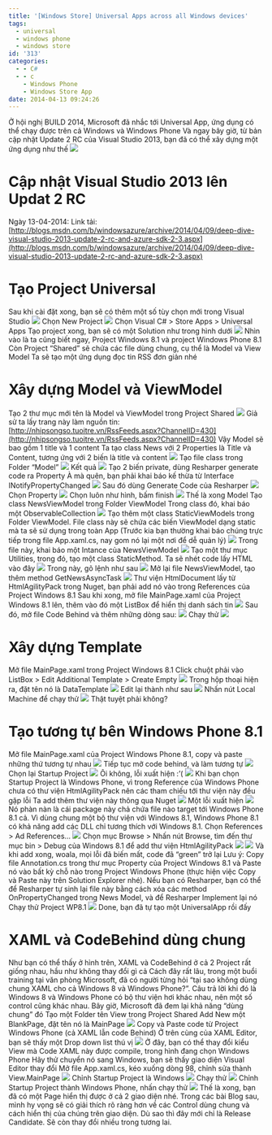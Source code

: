 ```yaml
---
title: '[Windows Store] Universal Apps across all Windows devices'
tags:
  - universal
  - windows phone
  - windows store
id: '313'
categories:
  - - C#
  - - c
    - Windows Phone
    - Windows Store App
date: 2014-04-13 09:24:26
---
```


Ở hội nghị BUILD 2014, Microsoft đã nhắc tới Universal App, ứng dụng có thể chạy được trên cả Windows và Windows Phone Và ngay bây giờ, từ bản cập nhật Update 2 RC của Visual Studio 2013, bạn đã có thể xây dựng một ứng dụng như thế ![](http://farm8.staticflickr.com/7132/13789811995_025cfbd0bc_o.png)

# Cập nhật Visual Studio 2013 lên Updat 2 RC

Ngày 13-04-2014: Link tải: [http://blogs.msdn.com/b/windowsazure/archive/2014/04/09/deep-dive-visual-studio-2013-update-2-rc-and-azure-sdk-2-3.aspx](http://blogs.msdn.com/b/windowsazure/archive/2014/04/09/deep-dive-visual-studio-2013-update-2-rc-and-azure-sdk-2-3.aspx)

# Tạo Project Universal

Sau khi cài đặt xong, bạn sẽ có thêm một số tùy chọn mới trong Visual Studio ![](http://farm8.staticflickr.com/7212/13789855595_5d445495c2_o.png) Chọn New Project ![](http://farm4.staticflickr.com/3808/13790231944_a53d45556f_o.png) Chọn Visual C# > Store Apps > Universal Apps Tạo project xong, bạn sẽ có một Solution như trong hình dưới ![](http://farm8.staticflickr.com/7447/13789942533_67c31f57db_o.png) Nhìn vào là ta cũng biết ngay, Project Windows 8.1 và project Windows Phone 8.1 Còn Project “Shared” sẽ chứa các file dùng chung, cụ thể là Model và View Model Ta sẽ tạo một ứng dụng đọc tin RSS đơn giản nhé

# Xây dựng Model và ViewModel

Tạo 2 thư mục mới tên là Model và ViewModel trong Project Shared ![](http://farm8.staticflickr.com/7414/13790305334_ae2e50f650_o.png) Giả sử ta lấy trang này làm nguồn tin: [http://nhipsongso.tuoitre.vn/RssFeeds.aspx?ChannelID=430](http://nhipsongso.tuoitre.vn/RssFeeds.aspx?ChannelID=430) Vậy Model sẽ bao gồm 1 title và 1 content Ta tạo class News với 2 Properties là Title và Content, tương ứng với 2 biến là title và content ![](http://farm8.staticflickr.com/7387/13790346144_0eda252f4e_o.png) Tạo file class trong Folder “Model” ![](http://farm8.staticflickr.com/7117/13790357494_ca7a9589b9_o.png) Kết quả ![](http://farm8.staticflickr.com/7261/13790057603_73d1eb4d5e_o.png) Tạo 2 biến private, dùng Resharper generate code ra Property À mà quên, bạn phải khai báo kế thừa từ Interface INotifyPropertyChanged ![](http://farm4.staticflickr.com/3820/13790402894_fb134c2ecc_o.png) Sau đó dùng Generate Code của Resharper ![](http://farm3.staticflickr.com/2934/13790084775_4662772e1a_o.png) Chọn Property ![](http://farm8.staticflickr.com/7427/13790093875_eb1cc4a58d_o.png) Chọn luôn như hình, bấm finish ![](http://farm8.staticflickr.com/7437/13790126693_3277529e49_o.png) Thế là xong Model Tạo class NewsViewModel trong Folder ViewModel Trong class đó, khai báo một ObservableCollection ![](http://farm8.staticflickr.com/7440/13816583833_af8e4ff21f_o.png) Tạo thêm một class StaticViewModels trong Folder ViewModel. File class này sẽ chứa các biến ViewModel dạng static mà ta sẽ sử dụng trong toàn App (Trước kia bạn thường khai báo chúng trực tiếp trong file App.xaml.cs, nay gom nó lại một nơi để dễ quản lý) ![](http://farm4.staticflickr.com/3811/13816896774_7eda94c0fd_o.png) Trong file này, khai báo một Intance của NewsViewModel ![](http://farm8.staticflickr.com/7349/13817716275_cd906cb30a_o.png) Tạo một thư mục Utilities, trong đó, tạo một class StaticMethod. Ta sẽ nhét code lấy HTML vào đây ![](http://farm8.staticflickr.com/7066/13816648423_80664aab92_o.png) Trong này, gõ lệnh như sau ![](http://farm4.staticflickr.com/3718/13816652445_57b587715d_o.png) Mở lại file NewsViewModel, tạo thêm method GetNewsAsyncTask ![](http://farm8.staticflickr.com/7090/13818091324_6f9567c7ce_o.png) Thư viện HtmlDocument lấy từ HtmlAgilityPack trong Nuget, bạn phải add nó vào trong References của Project Windows 8.1 Sau khi xong, mở file MainPage.xaml của Project Windows 8.1 lên, thêm vào đó một ListBox để hiển thị danh sách tin ![](http://farm8.staticflickr.com/7396/13818053024_8a8f63e046_o.png) Sau đó, mở file Code Behind và thêm những dòng sau: ![](http://farm6.staticflickr.com/5095/13818062924_84818d20d1_o.png) Chạy thử ![](http://farm8.staticflickr.com/7371/13817751965_3b549082de_o.png)

# Xây dựng Template

Mở file MainPage.xaml trong Project Windows 8.1 Click chuột phải vào ListBox > Edit Additional Template > Create Empty ![](http://farm4.staticflickr.com/3794/13818117864_1bac953a3c_o.png) Trong hộp thoại hiện ra, đặt tên nó là DataTemplate ![](http://farm8.staticflickr.com/7308/13818173834_c9983506b6_o.png) Edit lại thành như sau ![](http://farm3.staticflickr.com/2903/13817868373_46fdd7e116_o.png) Nhấn nút Local Machine để chạy thử ![](http://farm3.staticflickr.com/2844/13817864265_226b8940eb_o.png) Thật tuyệt phải không?

# Tạo tương tự bên Windows Phone 8.1

Mở file MainPage.xaml của Project Windows Phone 8.1, copy và paste những thứ tương tự nhau ![](http://farm8.staticflickr.com/7457/13818218074_cfcbe1015f_o.png) Tiếp tục mở code behind, và làm tương tự ![](http://farm4.staticflickr.com/3802/13818261174_95d475e43e_o.png) Chọn lại Startup Project ![](http://farm8.staticflickr.com/7433/13817947335_83e0d03ede_o.png) Ôi không, lỗi xuất hiện :’( ![](http://farm4.staticflickr.com/3809/13818652393_97c16b491e_o.png) Khi bạn chọn Startup Project là Windows Phone, vì trong Reference của Windows Phone chưa có thư viện HtmlAgilityPack nên các tham chiếu tới thư viện này đều gặp lỗi Ta add thêm thư viện này thông qua Nuget ![](http://farm4.staticflickr.com/3732/13818649855_10b7a8e826_o.png) Một lỗi xuất hiện ![](http://farm4.staticflickr.com/3786/13818700683_7345a9aa07_o.png) Nó phàn nàn là cái package này chả chứa file nào target tới Windows Phone 8.1 cả. Vì dùng chung một bộ thư viện với Windows 8.1, Windows Phone 8.1 có khả năng add các DLL chỉ tương thích với Windows 8.1. Chọn References > Ad References… ![](http://farm4.staticflickr.com/3793/13818743355_40d8d045a1_o.png) Chọn mục Browse > Nhấn nút Browse, tìm đến thư mục bin > Debug của Windows 8.1 để add thư viện HtmlAgilityPack ![](http://farm8.staticflickr.com/7361/13819126364_02dda6cce9_o.png) ![](http://farm4.staticflickr.com/3763/13819120204_1aa2d2caff_o.png) Và khi add xong, woala, mọi lỗi đã biến mất, code đã “green” trở lại Lưu ý: Copy file Annotation.cs trong thư mục Property của Project Windows 8.1 và Paste nó vào bất kỳ chỗ nào trong Project Windows Phone (thực hiện việc Copy và Paste này trên Solution Explorer nhé). Nếu bạn có Resharper, bạn có thể để Resharper tự sinh lại file này bằng cách xóa các method OnPropertyChanged trong News Model, và để Resharper Implement lại nó Chạy thử Project WP8.1 ![](http://farm3.staticflickr.com/2891/13818903143_7951e186c4_o.png) Done, bạn đã tự tạo một UniversalApp rồi đấy

# XAML và CodeBehind dùng chung

Như bạn có thể thấy ở hình trên, XAML và CodeBehind ở cả 2 Project rất giống nhau, hầu như không thay đổi gì cả Cách đây rất lâu, trong một buổi training tại văn phòng Microsoft, đã có người từng hỏi “tại sao không dùng chung XAML cho cả Windows 8 và Windows Phone?”. Câu trả lời khi đó là Windows 8 và Windows Phone có bộ thư viện hơi khác nhau, nên một số control cũng khác nhau. Bây giờ, Microsoft đã đem lại khả năng “dùng chung” đó Tạo một Folder tên View trong Project Shared Add New một BlankPage, đặt tên nó là MainPage ![](http://farm8.staticflickr.com/7104/13819321114_2b92d23a10_o.png) Copy và Paste code từ Project Windows Phone (cả XAML lẫn code Behind) Ở trên cùng của XAML Editor, bạn sẽ thấy một Drop down list thú vị ![](http://farm8.staticflickr.com/7269/13819008325_d5b627d827_o.png) Ở đây, bạn có thể thay đổi kiểu View mà Code XAML này được compile, trong hình đang chọn Windows Phone Hãy thử chuyển nó sang Windows, bạn sẽ thấy giao diện Visual Editor thay đổi Mở file App.xaml.cs, kéo xuống dòng 98, chỉnh sửa thành View.MainPage ![](http://farm4.staticflickr.com/3730/13819137865_97f6aea455_o.png) Chỉnh Startup Project là Windows ![](http://farm6.staticflickr.com/5006/13819151033_e8fe2f0c54_o.png) Chạy thử ![](http://farm3.staticflickr.com/2937/13819149935_bea2bb72da_o.png) Chỉnh Startup Project thành Windows Phone, nhấn chạy thử ![](http://farm3.staticflickr.com/2891/13818903143_7951e186c4_o.png) Thế là xong, bạn đã có một Page hiển thị được ở cả 2 giao diện nhé. Trong các bài Blog sau, mình hy vọng sẽ có giải thích rõ ràng hơn về các Control dùng chung và cách hiển thị của chúng trên giao diện. Dù sao thì đây mới chỉ là Release Candidate. Sẽ còn thay đổi nhiều trong tương lai.